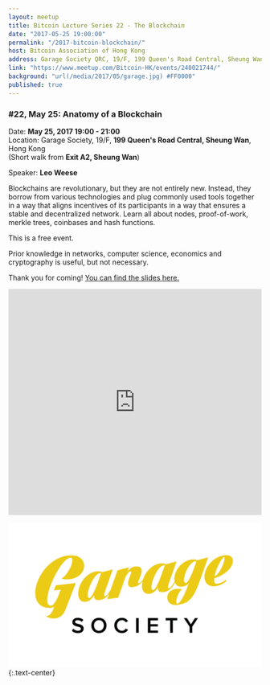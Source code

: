 ```yaml
---
layout: meetup
title: Bitcoin Lecture Series 22 - The Blockchain
date: "2017-05-25 19:00:00"
permalink: "/2017-bitcoin-blockchain/"
host: Bitcoin Association of Hong Kong
address: Garage Society QRC, 19/F, 199 Queen's Road Central, Sheung Wan, Hong Kong
link: "https://www.meetup.com/Bitcoin-HK/events/240021744/"
background: "url(/media/2017/05/garage.jpg) #FF0000"
published: true
---
```


### #22, May 25: Anatomy of a Blockchain

Date: **May 25, 2017 19:00 - 21:00**     
Location: Garage Society, 19/F, **199 Queen's Road Central, Sheung Wan**, Hong Kong     
(Short walk from **Exit A2, Sheung Wan**)     

Speaker: **Leo Weese**

Blockchains are revolutionary, but they are not entirely new. Instead, they borrow from various technologies and plug commonly used tools together in a way that aligns incentives of its participants in a way that ensures a stable and decentralized network. 
Learn all about nodes, proof-of-work, merkle trees, coinbases and hash functions.

This is a free event.

Prior knowledge in networks, computer science, economics and cryptography is useful, but not necessary.

Thank you for coming! [You can find the slides here.](/media/2017/05/Blockchain_Weese.pdf)

<iframe src="https://www.google.com/maps/embed?pb=!1m18!1m12!1m3!1d3691.8158024621976!2d114.14846525124635!3d22.28496628525968!2m3!1f0!2f0!3f0!3m2!1i1024!2i768!4f13.1!3m3!1m2!1s0x3404007c1a7e34cf%3A0xdd1cc60bfdd911c0!2sGarage+Society+QRC!5e0!3m2!1sen!2s!4v1495723892446" width="100%" height="450" frameborder="0" style="border:0" allowfullscreen></iframe>

[![Garage Society](/media/2017/05/garagesociety.png)](http://www.thegaragesociety.com/)
{:.text-center}
